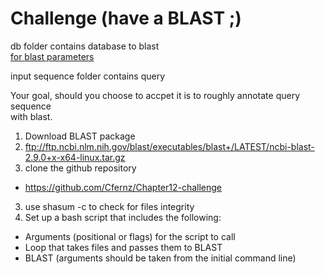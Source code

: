 # Challenge (have a BLAST ;)

db folder contains database to blast  
[for blast parameters](https://www.ncbi.nlm.nih.gov/books/NBK279684/)  

input sequence folder contains query  

Your goal, should you choose to accpet it is to roughly annotate query sequence  
with blast.

1. Download BLAST package  
  1. ftp://ftp.ncbi.nlm.nih.gov/blast/executables/blast+/LATEST/ncbi-blast-2.9.0+x-x64-linux.tar.gz  
2. clone the github repository  
  * https://github.com/Cfernz/Chapter12-challenge  
3. use shasum -c to check for files integrity  
4. Set up a bash script that includes the following:  
  * Arguments (positional or flags) for the script to call  
  * Loop that takes files and passes them to BLAST  
  * BLAST (arguments should be taken from the initial command line)  

